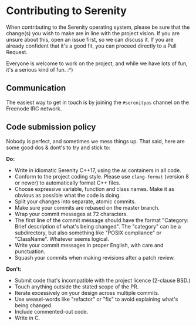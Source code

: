 # Contributing to Serenity

When contributing to the Serenity operating system, please be sure that the change(s) you wish to make are in line with the project vision. If you are unsure about this, open an issue first, so we can discuss it. If you are already confident that it's a good fit, you can proceed directly to a Pull Request.

Everyone is welcome to work on the project, and while we have lots of fun, it's a serious kind of fun. :^)

## Communication

The easiest way to get in touch is by joining the `#serenityos` channel on the Freenode IRC network.

## Code submission policy

Nobody is perfect, and sometimes we mess things up. That said, here are some good dos & dont's to try and stick to:

**Do:**

* Write in idiomatic Serenity C++17, using the `AK` containers in all code.
* Conform to the project coding style. Please use `clang-format` (version 8 or newer) to automatically format C++ files.
* Choose expressive variable, function and class names. Make it as obvious as possible what the code is doing.
* Split your changes into separate, atomic commits.
* Make sure your commits are rebased on the master branch.
* Wrap your commit messages at 72 characters.
* The first line of the commit message should have the format "Category: Brief description of what's being changed". The "category" can be a subdirectory, but also something like "POSIX compliance" or "ClassName". Whatever seems logical.
* Write your commit messages in proper English, with care and punctuation.
* Squash your commits when making revisions after a patch review.

**Don't:**

* Submit code that's incompatible with the project licence (2-clause BSD.)
* Touch anything outside the stated scope of the PR.
* Iterate excessively on your design across multiple commits.
* Use weasel-words like "refactor" or "fix" to avoid explaining what's being changed.
* Include commented-out code.
* Write in C.

